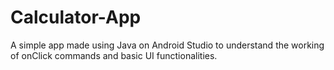 # Calculator-App
A simple app made using Java on Android Studio to understand the working of onClick commands and basic UI functionalities.
